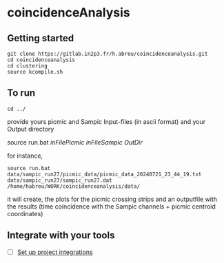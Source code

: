 # coincidenceAnalysis



## Getting started

```
git clone https://gitlab.in2p3.fr/h.abreu/coincidenceanalysis.git
cd coincidenceanalysis
cd clustering
source kcompile.sh
```



## To run
```
cd ../
```
provide yours picmic and Sampic Input-files (in ascii format) and your Output directory 

source run.bat *inFilePicmic* *inFileSampic* *OutDir*

for instance,
``` 
source run.bat data/sampic_run27/picmic_data/picmic_data_20240721_23_44_19.txt data/sampic_run27/sampic_run27.dat /home/habreu/WORK/coincidenceanalysis/data/
```
it will create, the plots for the picmic crossing strips and an outputfile with the results (time coincidence with the Sampic channels + picmic centroid coordinates)

## Integrate with your tools

- [ ] [Set up project integrations](https://gitlab.in2p3.fr/h.abreu/coincidenceanalysis/-/settings/integrations)
